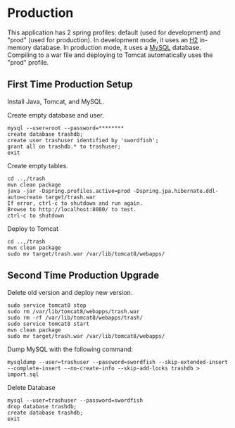 # Production

This application has 2 spring profiles: default (used for development) and "prod" (used for production). In development
mode, it uses an [H2](https://www.h2database.com/html/main.html) in-memory database. In production mode, it uses a
[MySQL](https://www.mysql.com/) database. Compiling to a war file and deploying to Tomcat automatically uses the "prod"
profile.

## First Time Production Setup

Install Java, Tomcat, and MySQL.

Create empty database and user.

    mysql --user=root --password=********
    create database trashdb;
    create user trashuser identified by 'swordfish';
    grant all on trashdb.* to trashuser;
    exit

Create empty tables.

    cd ..,/trash
    mvn clean package
    java -jar -Dspring.profiles.active=prod -Dspring.jpa.hibernate.ddl-auto=create target/trash.war
    If error, ctrl-c to shutdown and run again.
    Browse to http://localhost:8080/ to test.
    ctrl-c to shutdown

Deploy to Tomcat

    cd ..,/trash
    mvn clean package
    sudo mv target/trash.war /var/lib/tomcat8/webapps/

## Second Time Production Upgrade

Delete old version and deploy new version.

    sudo service tomcat8 stop
    sudo rm /var/lib/tomcat8/webapps/trash.war
    sudo rm -rf /var/lib/tomcat8/webapps/trash/
    sudo service tomcat8 start
    mvn clean package
    sudo mv target/trash.war /var/lib/tomcat8/webapps/

Dump MySQL with the following command:

    mysqldump --user=trashuser --password=swordfish --skip-extended-insert --complete-insert --no-create-info --skip-add-locks trashdb > import.sql

Delete Database

    mysql --user=trashuser --password=swordfish
    drop database trashdb;
    create database trashdb;
    exit
